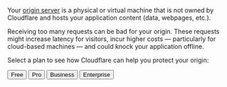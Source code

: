 Your [origin server](https://www.cloudflare.com/learning/cdn/glossary/origin-server) is a physical or virtual machine that is not owned by Cloudflare and hosts your application content (data, webpages, etc.).

Receiving too many requests can be bad for your origin. These requests might increase latency for visitors, incur higher costs — particularly for cloud-based machines — and could knock your application offline.

Select a plan to see how Cloudflare can help you protect your origin:

<ButtonGroup>
  <Button type="primary" href="/get-started/origin-health/free">Free</Button>
  <Button type="primary" href="/get-started/origin-health/pro">Pro</Button>
  <Button type="primary" href="/get-started/origin-health/business">Business</Button>
  <Button type="primary" href="/get-started/origin-health/enterprise">Enterprise</Button>
</ButtonGroup>
